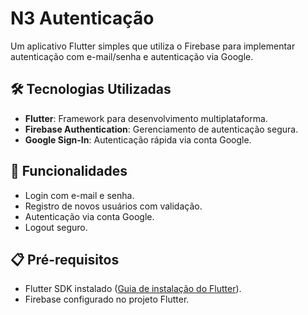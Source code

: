 # N3 Autenticação

Um aplicativo Flutter simples que utiliza o Firebase para implementar autenticação com e-mail/senha e autenticação via Google.

## 🛠️ Tecnologias Utilizadas

- **Flutter**: Framework para desenvolvimento multiplataforma.
- **Firebase Authentication**: Gerenciamento de autenticação segura.
- **Google Sign-In**: Autenticação rápida via conta Google.

## 🚀 Funcionalidades

- Login com e-mail e senha.
- Registro de novos usuários com validação.
- Autenticação via conta Google.
- Logout seguro.

## 📋 Pré-requisitos

- Flutter SDK instalado ([Guia de instalação do Flutter](https://docs.flutter.dev/get-started/install)).
- Firebase configurado no projeto Flutter.
